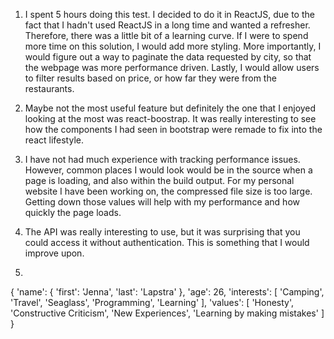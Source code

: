 1. I spent 5 hours doing this test. I decided to do it in ReactJS, due to the fact that I hadn't used ReactJS in a long time and wanted a refresher. Therefore, there was a little bit of a learning curve. If I were to spend more time on this solution, I would add more styling. More importantly, I would figure out a way to paginate the data requested by city, so that the webpage was more performance driven. Lastly, I would allow users to filter results based on price, or how far they were from the restaurants.


2. Maybe not the most useful feature but definitely the one that I enjoyed looking at the most was react-boostrap. It was really interesting to see how the components I had seen in bootstrap were remade to fix into the react lifestyle.

3. I have not had much experience with tracking performance issues. However, common places I would look would be in the source when a page is loading, and also within the build output. For my personal website I have been working on, the compressed file size is too large. Getting down those values will help with my performance and how quickly the page loads.

4. The API was really interesting to use, but it was surprising that you could access it without authentication. This is something that I would improve upon.

5. 

{
    'name': {
        'first': 'Jenna',
        'last': 'Lapstra'
    },
    'age': 26,
    'interests': [
        'Camping',
        'Travel',
        'Seaglass',
        'Programming',
        'Learning'
    ],
    'values': [
        'Honesty',
        'Constructive Criticism',
        'New Experiences',
        'Learning by making mistakes'
    ]
}
